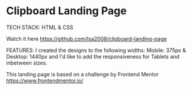 # Clipboard Landing Page

TECH STACK: 
HTML &amp; CSS

Watch it here https://github.com/Isa2008/clipboard-landing-page

FEATURES: 
I created the designs to the following widths: 
Mobile: 375px & Desktop: 1440px
and I'd like to add the responsiveness for Tablets and inbetween sizes.

This landing page is based on a challenge by Frontend Mentor https://www.frontendmentor.io/
